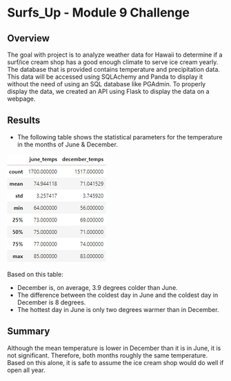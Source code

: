 # Surfs_Up - Module 9 Challenge

## Overview
The goal with project is to analyze weather data for Hawaii to determine if a surf/ice cream shop has a good enough climate to serve ice cream yearly. The database that is provided contains temperature and precipitation data. This data will be accessed using SQLAchemy and Panda to display it without the need of using an SQL database like PGAdmin. To properly display the data, we created an API using Flask to display the data on a webpage. 

## Results 

- The following table shows the statistical parameters for the temperature in the months of June & December. 

![June_and_December](https://github.com/jacobxjennings/Surfs_Up/blob/main/June_December_Temps.PNG?raw=true)

Based on this table:
* December is, on average, 3.9 degrees colder than June.
* The difference between the coldest day in June and the coldest day in December is 8 degrees.
* The hottest day in June is only two degrees warmer than in December. 

## Summary
Although the mean temperature is lower in December than it is in June, it is not significant. Therefore, both months roughly the same temperature. Based on this alone, it is safe to assume the ice cream shop would do well if open all year. 